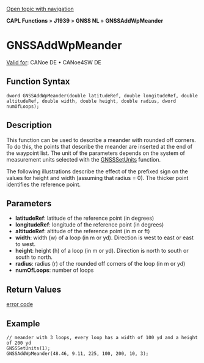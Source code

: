 [Open topic with navigation](../../../../../../CANoeDEFamily.htm#Topics/CAPLFunctions/J1939/GNSSNodeLayer/Functions/CAPLfunctionGNSSaddwpmeander.md)

**CAPL Functions** » **J1939** » **GNSS NL** » **GNSSAddWpMeander**

# GNSSAddWpMeander

[Valid for](../../../../Shared/FeatureAvailability.md): CANoe DE • CANoe4SW DE

## Function Syntax

```plaintext
dword GNSSAddWpMeander(double latitudeRef, double longitudeRef, double altitudeRef, double width, double height, double radius, dword numOfLoops);
```

## Description

This function can be used to describe a meander with rounded off corners. To do this, the points that describe the meander are inserted at the end of the waypoint list. The unit of the parameters depends on the system of measurement units selected with the [GNSSSetUnits](CAPLfunctionGNSSsetunits.md) function.

The following illustrations describe the effect of the prefixed sign on the values for height and width (assuming that radius = 0). The thicker point identifies the reference point.

## Parameters

- **latitudeRef**: latitude of the reference point (in degrees)
- **longitudeRef**: longitude of the reference point (in degrees)
- **altitudeRef**: altitude of the reference point (in m or ft)
- **width**: width (w) of a loop (in m or yd). Direction is west to east or east to west.
- **height**: height (h) of a loop (in m or yd). Direction is north to south or south to north.
- **radius**: radius (r) of the rounded off corners of the loop (in m or yd)
- **numOfLoops**: number of loops

## Return Values

[error code](../CAPLfunctionsGNSSNLErrorCodesGetLastError.md)

## Example

```plaintext
// meander with 3 loops, every loop has a width of 100 yd and a height of 200 yd
GNSSSetUnits(1);
GNSSAddWpMeander(48.46, 9.11, 225, 100, 200, 10, 3);
```
